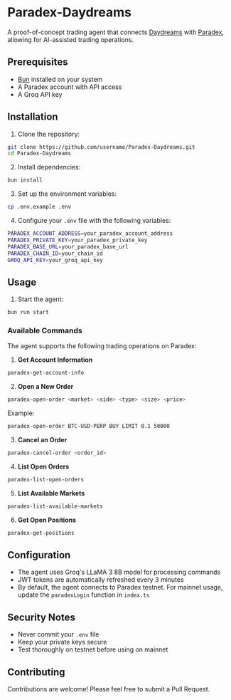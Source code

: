 # Paradex-Daydreams

A proof-of-concept trading agent that connects [Daydreams](https://www.dreams.fun/) with [Paradex](https://www.paradex.trade/), allowing for AI-assisted trading operations.

## Prerequisites

- [Bun](https://bun.sh/) installed on your system
- A Paradex account with API access
- A Groq API key

## Installation

1. Clone the repository:

```bash
git clone https://github.com/username/Paradex-Daydreams.git
cd Paradex-Daydreams
```

2. Install dependencies:

```bash
bun install
```

3. Set up the environment variables:

```bash
cp .env.example .env
```

4. Configure your `.env` file with the following variables:

```bash
PARADEX_ACCOUNT_ADDRESS=your_paradex_account_address
PARADEX_PRIVATE_KEY=your_paradex_private_key
PARADEX_BASE_URL=your_paradex_base_url
PARADEX_CHAIN_ID=your_chain_id
GROQ_API_KEY=your_groq_api_key
```

## Usage

1. Start the agent:

```bash
bun run start
```

### Available Commands

The agent supports the following trading operations on Paradex:

1. **Get Account Information**

```bash
paradex-get-account-info
```

2. **Open a New Order**

```bash
paradex-open-order <market> <side> <type> <size> <price>
```

Example:

```bash
paradex-open-order BTC-USD-PERP BUY LIMIT 0.1 50000
```

3. **Cancel an Order**

```bash
paradex-cancel-order <order_id>
```

4. **List Open Orders**

```bash
paradex-list-open-orders
```

5. **List Available Markets**

```bash
paradex-list-available-markets
```

6. **Get Open Positions**

```bash
paradex-get-positions
```


## Configuration

- The agent uses Groq's LLaMA 3 8B model for processing commands
- JWT tokens are automatically refreshed every 3 minutes
- By default, the agent connects to Paradex testnet. For mainnet usage, update the `paradexLogin` function in `index.ts`

## Security Notes

- Never commit your `.env` file
- Keep your private keys secure
- Test thoroughly on testnet before using on mainnet

## Contributing

Contributions are welcome! Please feel free to submit a Pull Request.